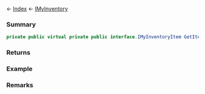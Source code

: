 ← [Index](Api-Index) ← [IMyInventory](VRage.Game.ModAPI.Ingame.IMyInventory)

### Summary

```csharp
private public virtual private public interface.IMyInventoryItem GetItemByID(uint id)
```

### Returns

### Example

### Remarks

